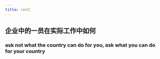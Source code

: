 ```yaml
---
title: ren仁
---
```


## 企业中的一员在实际工作中如何
### ask not what the country can do for you, ask what you can do for your country

### 
